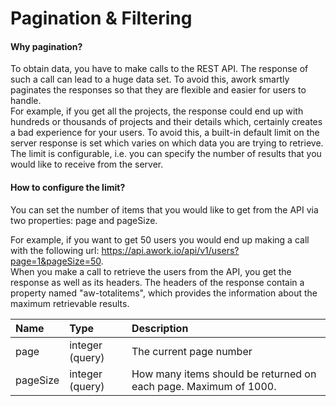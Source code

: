 # Pagination & Filtering

#### Why pagination? <a id="PaginationintheRESTAPI-Whypagination?"></a>

To obtain data, you have to make calls to the REST API. The response of such a call can lead to a huge data set. To avoid this, awork smartly paginates the responses so that they are flexible and easier for users to handle.  
For example, if you get all the projects, the response could end up with hundreds or thousands of projects and their details which, certainly creates a bad experience for your users. To avoid this, a built-in default limit on the server response is set which varies on which data you are trying to retrieve. The limit is configurable, i.e. you can specify the number of results that you would like to receive from the server.

#### How to configure the limit? <a id="PaginationintheRESTAPI-Whypagination?"></a>

You can set the number of items that you would like to get from the API via two properties: page and pageSize.

For example, if you want to get 50 users you would end up making a call with the following url: https://api.awork.io/api/v1/users?page=1&pageSize=50.  
When you make a call to retrieve the users from the API, you get the response as well as its headers. The headers of the response contain a property named "aw-totalitems", which provides the information about the maximum retrievable results.

| Name | Type | Description |
| :--- | :--- | :--- |
| page | integer \(query\) | The current page number |
| pageSize | integer \(query\) | How many items should be returned on each page. Maximum of 1000. |



